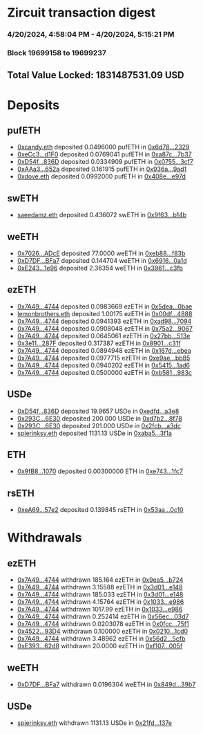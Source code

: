 # Zircuit transaction digest
### 4/20/2024, 4:58:04 PM - 4/20/2024, 5:15:21 PM
### Block 19699158 to 19699237

## Total Value Locked: 1831487531.09 USD

# Deposits
## pufETH
- [0xcandy.eth](https://etherscan.io/address/0x0DC035f2BA5D9aAe02c873aa76714a98E6dE1111) deposited 0.0496000 pufETH in [0x6d78...2329](https://etherscan.io/tx/0x0DC035f2BA5D9aAe02c873aa76714a98E6dE1111)
- [0xeCc3...d1F0](https://etherscan.io/address/0xeCc3c0543B9b140D89Ef2F049fb587Cd0debd1F0) deposited 0.0769041 pufETH in [0xa87c...7b37](https://etherscan.io/tx/0xeCc3c0543B9b140D89Ef2F049fb587Cd0debd1F0)
- [0xD54f...836D](https://etherscan.io/address/0xD54f6DC09FdEC7D9c3Dd7d7F3fEdaa7154f4836D) deposited 0.0334909 pufETH in [0x0755...3cf7](https://etherscan.io/tx/0xD54f6DC09FdEC7D9c3Dd7d7F3fEdaa7154f4836D)
- [0xAAa3...652a](https://etherscan.io/address/0xAAa3977af02e04E46A107550Da6618a8A60c652a) deposited 0.161915 pufETH in [0x936a...9ad1](https://etherscan.io/tx/0xAAa3977af02e04E46A107550Da6618a8A60c652a)
- [0xdove.eth](https://etherscan.io/address/0x6Df8ee83068463E578EF77cE2dD8673a01F33333) deposited 0.0992000 pufETH in [0x408e...e97d](https://etherscan.io/tx/0x6Df8ee83068463E578EF77cE2dD8673a01F33333)
## swETH
- [saeedamz.eth](https://etherscan.io/address/0x655F6EC52a0F4f098BFB654DADE821421BCD34A7) deposited 0.436072 swETH in [0x9f63...b14b](https://etherscan.io/tx/0x655F6EC52a0F4f098BFB654DADE821421BCD34A7)
## weETH
- [0x7026...ADcE](https://etherscan.io/address/0x70265950ADD51748Aa041dE8aCcce6747507ADcE) deposited 77.0000 weETH in [0xeb88...f83b](https://etherscan.io/tx/0x70265950ADD51748Aa041dE8aCcce6747507ADcE)
- [0xD7DF...BFa7](https://etherscan.io/address/0xD7DF7E085214743530afF339aFC420c7c720BFa7) deposited 0.144704 weETH in [0x6916...0a1d](https://etherscan.io/tx/0xD7DF7E085214743530afF339aFC420c7c720BFa7)
- [0xE243...1e96](https://etherscan.io/address/0xE2435f243ef5263c45dB8517FFC3948954571e96) deposited 2.36354 weETH in [0x3961...c3fb](https://etherscan.io/tx/0xE2435f243ef5263c45dB8517FFC3948954571e96)
## ezETH
- [0x7A49...4744](https://etherscan.io/address/0x7A493Be5c2ce014cD049Bf178a1ac0Db1B434744) deposited 0.0983669 ezETH in [0x5dea...0bae](https://etherscan.io/tx/0x7A493Be5c2ce014cD049Bf178a1ac0Db1B434744)
- [lemonbrothers.eth](https://etherscan.io/address/0x3Eabc71D6158a4bA3eD4ef0AB0cBA9849D823D87) deposited 1.00175 ezETH in [0x00df...4888](https://etherscan.io/tx/0x3Eabc71D6158a4bA3eD4ef0AB0cBA9849D823D87)
- [0x7A49...4744](https://etherscan.io/address/0x7A493Be5c2ce014cD049Bf178a1ac0Db1B434744) deposited 0.0941393 ezETH in [0xad98...7094](https://etherscan.io/tx/0x7A493Be5c2ce014cD049Bf178a1ac0Db1B434744)
- [0x7A49...4744](https://etherscan.io/address/0x7A493Be5c2ce014cD049Bf178a1ac0Db1B434744) deposited 0.0908048 ezETH in [0x75a2...9067](https://etherscan.io/tx/0x7A493Be5c2ce014cD049Bf178a1ac0Db1B434744)
- [0x7A49...4744](https://etherscan.io/address/0x7A493Be5c2ce014cD049Bf178a1ac0Db1B434744) deposited 0.0645061 ezETH in [0x27bb...513e](https://etherscan.io/tx/0x7A493Be5c2ce014cD049Bf178a1ac0Db1B434744)
- [0x3e11...287F](https://etherscan.io/address/0x3e118432FDd32517AA8cb29e13813B05E1e8287F) deposited 0.317387 ezETH in [0x8901...c31f](https://etherscan.io/tx/0x3e118432FDd32517AA8cb29e13813B05E1e8287F)
- [0x7A49...4744](https://etherscan.io/address/0x7A493Be5c2ce014cD049Bf178a1ac0Db1B434744) deposited 0.0894948 ezETH in [0x167d...ebea](https://etherscan.io/tx/0x7A493Be5c2ce014cD049Bf178a1ac0Db1B434744)
- [0x7A49...4744](https://etherscan.io/address/0x7A493Be5c2ce014cD049Bf178a1ac0Db1B434744) deposited 0.0977715 ezETH in [0xe9ae...bb85](https://etherscan.io/tx/0x7A493Be5c2ce014cD049Bf178a1ac0Db1B434744)
- [0x7A49...4744](https://etherscan.io/address/0x7A493Be5c2ce014cD049Bf178a1ac0Db1B434744) deposited 0.0940202 ezETH in [0x5415...1ad6](https://etherscan.io/tx/0x7A493Be5c2ce014cD049Bf178a1ac0Db1B434744)
- [0x7A49...4744](https://etherscan.io/address/0x7A493Be5c2ce014cD049Bf178a1ac0Db1B434744) deposited 0.0500000 ezETH in [0xb581...983c](https://etherscan.io/tx/0x7A493Be5c2ce014cD049Bf178a1ac0Db1B434744)
## USDe
- [0xD54f...836D](https://etherscan.io/address/0xD54f6DC09FdEC7D9c3Dd7d7F3fEdaa7154f4836D) deposited 19.9657 USDe in [0xedfd...a3e8](https://etherscan.io/tx/0xD54f6DC09FdEC7D9c3Dd7d7F3fEdaa7154f4836D)
- [0x293C...6E30](https://etherscan.io/address/0x293C6937D8D82e05B01335F7B33FBA0c8e256E30) deposited 200.000 USDe in [0xd7b2...8f78](https://etherscan.io/tx/0x293C6937D8D82e05B01335F7B33FBA0c8e256E30)
- [0x293C...6E30](https://etherscan.io/address/0x293C6937D8D82e05B01335F7B33FBA0c8e256E30) deposited 201.000 USDe in [0x2fcb...a3dc](https://etherscan.io/tx/0x293C6937D8D82e05B01335F7B33FBA0c8e256E30)
- [spierinksy.eth](https://etherscan.io/address/0x79aCc4206F4eBe38bA6B5648a371e223975D8d96) deposited 1131.13 USDe in [0xaba5...3f1a](https://etherscan.io/tx/0x79aCc4206F4eBe38bA6B5648a371e223975D8d96)
## ETH
- [0x9fB8...1070](https://etherscan.io/address/0x9fB8eEc984fAAaf17d8f28b79Fdf8e8B96Bb1070) deposited 0.00300000 ETH in [0xe743...1fc7](https://etherscan.io/tx/0x9fB8eEc984fAAaf17d8f28b79Fdf8e8B96Bb1070)
## rsETH
- [0xeA69...57e2](https://etherscan.io/address/0xeA69fa2e643662126B3C0337b88101f3797357e2) deposited 0.139845 rsETH in [0x53aa...0c10](https://etherscan.io/tx/0xeA69fa2e643662126B3C0337b88101f3797357e2)
# Withdrawals
## ezETH
- [0x7A49...4744](https://etherscan.io/address/0x7A493Be5c2ce014cD049Bf178a1ac0Db1B434744) withdrawn 185.164 ezETH in [0x9ea5...b724](https://etherscan.io/tx/0x7A493Be5c2ce014cD049Bf178a1ac0Db1B434744)
- [0x7A49...4744](https://etherscan.io/address/0x7A493Be5c2ce014cD049Bf178a1ac0Db1B434744) withdrawn 3.15588 ezETH in [0x3d01...e148](https://etherscan.io/tx/0x7A493Be5c2ce014cD049Bf178a1ac0Db1B434744)
- [0x7A49...4744](https://etherscan.io/address/0x7A493Be5c2ce014cD049Bf178a1ac0Db1B434744) withdrawn 185.033 ezETH in [0x3d01...e148](https://etherscan.io/tx/0x7A493Be5c2ce014cD049Bf178a1ac0Db1B434744)
- [0x7A49...4744](https://etherscan.io/address/0x7A493Be5c2ce014cD049Bf178a1ac0Db1B434744) withdrawn 4.15764 ezETH in [0x1033...e986](https://etherscan.io/tx/0x7A493Be5c2ce014cD049Bf178a1ac0Db1B434744)
- [0x7A49...4744](https://etherscan.io/address/0x7A493Be5c2ce014cD049Bf178a1ac0Db1B434744) withdrawn 1017.99 ezETH in [0x1033...e986](https://etherscan.io/tx/0x7A493Be5c2ce014cD049Bf178a1ac0Db1B434744)
- [0x7A49...4744](https://etherscan.io/address/0x7A493Be5c2ce014cD049Bf178a1ac0Db1B434744) withdrawn 0.252414 ezETH in [0x56ec...03d7](https://etherscan.io/tx/0x7A493Be5c2ce014cD049Bf178a1ac0Db1B434744)
- [0x7A49...4744](https://etherscan.io/address/0x7A493Be5c2ce014cD049Bf178a1ac0Db1B434744) withdrawn 0.0203078 ezETH in [0x0fcc...75f1](https://etherscan.io/tx/0x7A493Be5c2ce014cD049Bf178a1ac0Db1B434744)
- [0x4522...93D4](https://etherscan.io/address/0x4522931890B3a851B79189E8e9D4e64709c593D4) withdrawn 0.100000 ezETH in [0x0210...1cd0](https://etherscan.io/tx/0x4522931890B3a851B79189E8e9D4e64709c593D4)
- [0x7A49...4744](https://etherscan.io/address/0x7A493Be5c2ce014cD049Bf178a1ac0Db1B434744) withdrawn 3.48962 ezETH in [0x56d2...5cfb](https://etherscan.io/tx/0x7A493Be5c2ce014cD049Bf178a1ac0Db1B434744)
- [0xE393...62d8](https://etherscan.io/address/0xE3939654Deae5f54fD3e6B84b3A7F75f245062d8) withdrawn 20.0000 ezETH in [0xf107...005f](https://etherscan.io/tx/0xE3939654Deae5f54fD3e6B84b3A7F75f245062d8)
## weETH
- [0xD7DF...BFa7](https://etherscan.io/address/0xD7DF7E085214743530afF339aFC420c7c720BFa7) withdrawn 0.0196304 weETH in [0x849d...39b7](https://etherscan.io/tx/0xD7DF7E085214743530afF339aFC420c7c720BFa7)
## USDe
- [spierinksy.eth](https://etherscan.io/address/0x79aCc4206F4eBe38bA6B5648a371e223975D8d96) withdrawn 1131.13 USDe in [0x21fd...137e](https://etherscan.io/tx/0x79aCc4206F4eBe38bA6B5648a371e223975D8d96)
